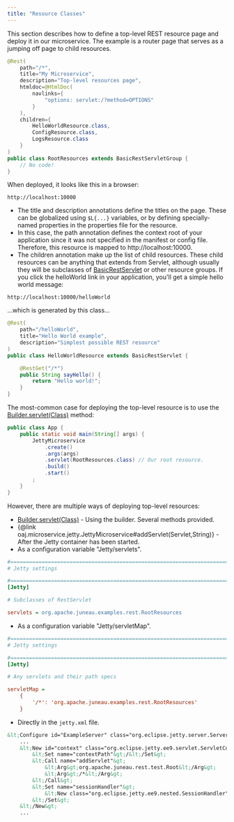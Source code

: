 ```yaml
---
title: "Resource Classes"
---
```


This section describes how to define a top-level REST resource page and deploy it in our microservice.
The example is a router page that serves as a jumping off page to child resources.

```java
@Rest(
    path="/*",
    title="My Microservice",
    description="Top-level resources page",
    htmldoc=@HtmlDoc(
        navlinks={
            "options: servlet:/?method=OPTIONS"
        }
    ),
    children={
        HelloWorldResource.class,
        ConfigResource.class,
        LogsResource.class
    }
)
public class RootResources extends BasicRestServletGroup {
    // No code!
}
```


When deployed, it looks like this in a browser:

```text
http://localhost:10000
```


- The title and description annotations define the titles on the page.
These can be globalized using `$L{...}` variables, or by defining specially-named properties in the properties file for the resource.
- In this case, the path annotation defines the context root of your application since it was not specified in the manifest or config file.
Therefore, this resource is mapped to http://localhost:10000.
- The children annotation make up the list of child resources.
These child resources can be anything that extends from Servlet, although usually they will be subclasses of [BasicRestServlet]({{API_DOCS}}/org/apache/juneau/rest/servlet/BasicRestServlet.html) or other resource groups.
If you click the helloWorld link in your application, you'll get a simple hello world message:

```text
http://localhost:10000/helloWorld
```


...which is generated by this class...

```java
@Rest(
    path="/helloWorld",
    title="Hello World example",
    description="Simplest possible REST resource"
)
public class HelloWorldResource extends BasicRestServlet {

    @RestGet("/*")
    public String sayHello() {
        return "Hello world!";
    }
}
```


The most-common case for deploying the top-level resource is to use the [Builder.servlet(Class)]({{API_DOCS}}/org/apache/juneau/microservice/jetty/JettyMicroservice/Builder.html#servlet(Class)) method:

```java
public class App {
    public static void main(String[] args) {
        JettyMicroservice
            .create()
            .args(args)
            .servlet(RootResources.class) // Our root resource.
            .build()
            .start()
        ;
    }
}
```


However, there are multiple ways of deploying top-level resources: 

- [Builder.servlet(Class)]({{API_DOCS}}/org/apache/juneau/microservice/jetty/JettyMicroservice/Builder.html#servlet(Class)) - Using the builder. Several methods provided.
- \{@link oaj.microservice.jetty.JettyMicroservice#addServlet(Servlet,String)\} - After the Jetty container has been started.
- As a configuration variable "Jetty/servlets".

```ini
#=======================================================================================================================
# Jetty settings

#=======================================================================================================================
[Jetty]

# Subclasses of RestServlet

servlets = org.apache.juneau.examples.rest.RootResources
```


- As a configuration variable "Jetty/servletMap".

```ini
#=======================================================================================================================
# Jetty settings

#=======================================================================================================================
[Jetty]

# Any servlets and their path specs

servletMap =
    {
        '/*': 'org.apache.juneau.examples.rest.RootResources'
    }

```
- Directly in the `jetty.xml` file.

```xml
&lt;Configure id="ExampleServer" class="org.eclipse.jetty.server.Server"&gt;
    ...
    &lt;New id="context" class="org.eclipse.jetty.ee9.servlet.ServletContextHandler"&gt;
        &lt;Set name="contextPath"&gt;/&lt;/Set&gt;
        &lt;Call name="addServlet"&gt;
            &lt;Arg&gt;org.apache.juneau.rest.test.Root&lt;/Arg&gt;
            &lt;Arg&gt;/*&lt;/Arg&gt;
        &lt;/Call&gt;
        &lt;Set name="sessionHandler"&gt;
            &lt;New class="org.eclipse.jetty.ee9.nested.SessionHandler" /&gt;
        &lt;/Set&gt;
    &lt;/New&gt;
    ...

```
